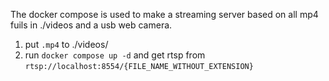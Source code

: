 The docker compose is used to make a streaming server based on all mp4 fuils in ./videos and a usb web camera.

1. put `.mp4` to ./videos/
2. run `docker compose up -d` and get rtsp from `rtsp://localhost:8554/{FILE_NAME_WITHOUT_EXTENSION}`